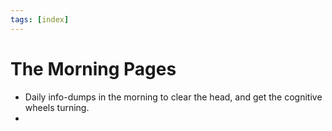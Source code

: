 ```yaml
---
tags: [index]
---
```

# The Morning Pages

- Daily info-dumps in the morning to clear the head, and get the cognitive wheels turning.
- 